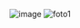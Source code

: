 ![image](https://user-images.githubusercontent.com/96843649/213945974-4dc71f10-afb6-4c2d-ab02-e19ad2fbceaf.png)
![foto1](https://user-images.githubusercontent.com/96843649/213945797-858c8d15-d8ce-4ef3-bde5-922ed56ccc62.jpg)
